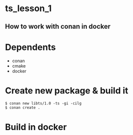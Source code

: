 # ts_lesson_1
How to work with conan in docker
---

# Dependents
- conan
- cmake
- docker

# Create new package & build it
```shell
$ conan new libts/1.0 -ts -gi -cilg
$ conan create . 
```

# Build in docker